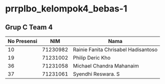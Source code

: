 # prrplbo_kelompok4_bebas-1
## Grup C Team 4

|No Presensi | NIM | Nama |
|------------|-------|------|
|10 |	71230982 |	Rainie Fanita Chrisabel Hadisantoso |
|19 	|71231002 	|Philip Deric Kho 
|36 	|71231058 	|Michael Chandra Mahanaim 
|37 	|71231061 	|Syendhi Reswara. S 
